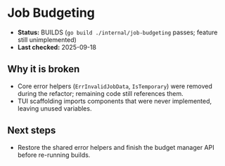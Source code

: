 # Job Budgeting

- **Status:** BUILDS (`go build ./internal/job-budgeting` passes; feature still unimplemented)
- **Last checked:** 2025-09-18

## Why it is broken
- Core error helpers (`ErrInvalidJobData`, `IsTemporary`) were removed during the refactor; remaining code still references them.
- TUI scaffolding imports components that were never implemented, leaving unused variables.

## Next steps
- Restore the shared error helpers and finish the budget manager API before re-running builds.
